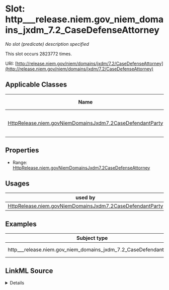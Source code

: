 

# Slot: http___release.niem.gov_niem_domains_jxdm_7.2_CaseDefenseAttorney


_No slot (predicate) description specified_






This slot occurs 2823772 times.


URI: [http://release.niem.gov/niem/domains/jxdm/7.2/CaseDefenseAttorney](http://release.niem.gov/niem/domains/jxdm/7.2/CaseDefenseAttorney)



<!-- no inheritance hierarchy -->





## Applicable Classes

| Name | Description | Modifies Slot |
| --- | --- | --- |
| [HttpRelease.niem.govNiemDomainsJxdm7.2CaseDefendantParty](../classes/HttpRelease.niem.govNiemDomainsJxdm7.2CaseDefendantParty.md) | No class (type) description specified |  yes  |







## Properties

* Range: [HttpRelease.niem.govNiemDomainsJxdm7.2CaseDefenseAttorney](../classes/HttpRelease.niem.govNiemDomainsJxdm7.2CaseDefenseAttorney.md)

## Usages

| used by | used in | type | used |
| ---  | --- | --- | --- |
| [HttpRelease.niem.govNiemDomainsJxdm7.2CaseDefendantParty](../classes/HttpRelease.niem.govNiemDomainsJxdm7.2CaseDefendantParty.md) | [HttpRelease.niem.govNiemDomainsJxdm7.2CaseDefenseAttorney](../classes/HttpRelease.niem.govNiemDomainsJxdm7.2CaseDefenseAttorney.md) | range | [HttpRelease.niem.govNiemDomainsJxdm7.2CaseDefenseAttorney](../classes/HttpRelease.niem.govNiemDomainsJxdm7.2CaseDefenseAttorney.md) |







## Examples

| Subject type | Object type | Example subject | Example object | Occurrences |
| --- | --- | --- | --- | --- |
| http___release.niem.gov_niem_domains_jxdm_7.2_CaseDefendantParty | http___release.niem.gov_niem_domains_jxdm_7.2_CaseDefenseAttorney | scales:Agent/akd;;1:16-cr-00001_a0 | scales:Agent/akd;;1:16-cr-00001_a3 | 2823772 |




## LinkML Source

<details>

```yaml
name: http___release.niem.gov_niem_domains_jxdm_7.2_CaseDefenseAttorney
annotations:
  count:
    tag: count
    value: 2823772
description: No slot (predicate) description specified
examples:
- object:
    example_object: scales:Agent/akd;;1:16-cr-00001_a3
    example_object_type: http___release.niem.gov_niem_domains_jxdm_7.2_CaseDefenseAttorney
    example_predicate: http://release.niem.gov/niem/domains/jxdm/7.2/CaseDefenseAttorney
    example_subject: scales:Agent/akd;;1:16-cr-00001_a0
    example_subject_type: http___release.niem.gov_niem_domains_jxdm_7.2_CaseDefendantParty
from_schema: scales-kg
rank: 1000
slot_uri: http://release.niem.gov/niem/domains/jxdm/7.2/CaseDefenseAttorney
alias: http___release.niem.gov_niem_domains_jxdm_7.2_CaseDefenseAttorney
domain_of:
- http___release.niem.gov_niem_domains_jxdm_7.2_CaseDefendantParty
range: http___release.niem.gov_niem_domains_jxdm_7.2_CaseDefenseAttorney

```
</details>